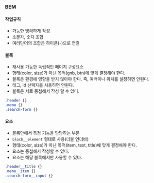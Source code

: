 ### BEM
#### 작업규칙
- 가능한 명확하게 작성
- 소문자, 숫자 조합
- 여러단어의 조합은 하이픈(-)으로 연결

#### 블록
- 재사용 가능한 독립적인 페이지 구성요소
- 형태(color, size)가 아닌 목적(gnb, btn)에 맞게 결정해야 한다.
- 블록은 환경에 영향을 받지 않아야 한다. 즉, 여백이나 위치를 설정하면 안된다.
- 태그, id 선택자를 사용하면 안된다.
- 블록은 서로 중첩해서 작성 할 수 있다.
```css
.header {}
.menu {}
.search-form {}
```

#### 요소
- 블록안에서 특정 기능을 담당하는 부분
- `block__element` 형태로 사용(더블 언더바)
- 형태(color, size)가 아닌 목적(item, text, title)에 맞게 결정해야 한다.
- 요소는 중첩해서 작성할 수 있다.
- 요소는 해당 블록에서만 사용할 수 있다.
```css
.header__title {}
.menu__item {}
.search-form__input {}
```